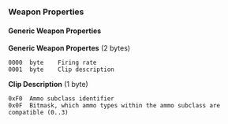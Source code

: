 ### Weapon Properties

#### Generic Weapon Properties

**Generic Weapon Propertes** (2 bytes)

    0000  byte    Firing rate
    0001  byte    Clip description


**Clip Description** (1 byte)

    0xF0  Ammo subclass identifier
    0x0F  Bitmask, which ammo types within the ammo subclass are compatible (0..3)

